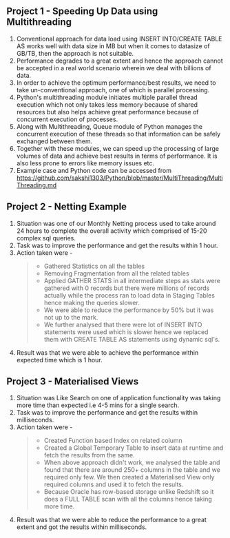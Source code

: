 ## Project 1 - Speeding Up Data using Multithreading

1. Conventional approach for data load using INSERT INTO/CREATE TABLE AS works well with data size in MB but when it comes to datasize of GB/TB, then the approach is not suitable.
2. Performance degrades to a great extent and hence the approach cannot be accepted in a real world scenario wherein we deal with billions of data.
3. In order to achieve the optimum performance/best results, we need to take un-conventional approach, one of which is parallel processing.
4. Python's multithreading module initiates multiple parallel thread execution which not only takes less memory because of shared resources but also helps achieve great performance because of concurrent execution of processes.
5. Along with Multithreading, Queue module of Python manages the concurrent execution of these threads so that information can be safely exchanged between them.
6. Together with these modules, we can speed up the processing of large volumes of data and achieve best results in terms of performance. It is also less prone to errors like memory issues etc.
7. Example case and Python code can be accessed from https://github.com/sakshi1303/Python/blob/master/MultiThreading/MultiThreading.md

## Project 2 - Netting Example

1. Situation was one of our Monthly Netting process used to take around 24 hours to complete the overall activity which comprised of 15-20 complex sql queries.
2. Task was to improve the performance and get the results within 1 hour.
3. Action taken were -
   > - Gathered Statistics on all the tables
   > - Removing Fragmentation from all the related tables
   > - Applied GATHER STATS in all intermediate steps as stats were gathered with 0 records but there were millions of records actually while the process ran to load data in Staging Tables hence making the queries slower.
   > - We were able to reduce the performance by 50% but it was not up to the mark.
   > - We further analysed that there were lot of INSERT INTO statements were used which is slower hence we replaced them with CREATE TABLE AS statements using dynamic sql's.
 4. Result was that we were able to achieve the performance within expected time which is 1 hour.  

## Project 3 - Materialised Views

1. Situation was Like Search on one of application functionality was taking more time than expected i.e 4-5 mins for a single search.
2. Task was to improve the performance and get the results within milliseconds.
3. Action taken were -
   > - Created Function based Index on related column
   > - Created a Global Temporary Table to insert data at runtime and fetch the results from the same.
   > - When above approach didn't work, we analysed the table and found that there are around 250+ columns in the table and we required only few. We then created a Materialised View only required columns and used it to fetch the results.
   > - Because Oracle has row-based storage unlike Redshift so it does a FULL TABLE scan with all the columns hence taking more time.
4. Result was that we were able to reduce the performance to a great extent and got the results within milliseconds.

